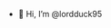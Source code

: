 - 👋 Hi, I’m @lordduck95
<!---
lordduck95/lordduck95 is a ✨ special ✨ repository because its `README.md` (this file) appears on your GitHub profile.
You can click the Preview link to take a look at your changes.
--->
